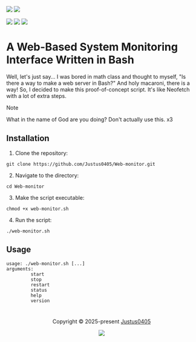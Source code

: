 <p align="left">
    <!-- Discord Badge -->
    <a href="https://discord.justus0405.com/"><img src="https://img.shields.io/discord/1370519315400495234?logo=Discord&colorA=1e1e2e&colorB=a6e3a1&style=for-the-badge"></a>
    <!-- Version Badge -->
    <a href="https://github.com/Justus0405/Web-monitor/blob/main/web-monitor.sh"><img src="https://img.shields.io/badge/Version-1.1-blue?colorA=1e1e2e&colorB=cdd6f4&style=for-the-badge"></a>
</p>

<p align="left">
    <!-- Stars Badge -->
	<a href="https://github.com/Justus0405/Web-monitor/stargazers"><img src="https://img.shields.io/github/stars/Justus0405/Web-monitor?colorA=1e1e2e&colorB=b7bdf8&style=for-the-badge"></a>
    <!-- Issues Badge -->
	<a href="https://github.com/Justus0405/Web-monitor/issues"><img src="https://img.shields.io/github/issues/Justus0405/Web-monitor?colorA=1e1e2e&colorB=f5a97f&style=for-the-badge"></a>
    <!-- Contributors Badge -->
	<a href="https://github.com/Justus0405/Web-monitor/contributors"><img src="https://img.shields.io/github/contributors/Justus0405/Web-monitor?colorA=1e1e2e&colorB=a6da95&style=for-the-badge"></a>
</p>

# A Web-Based System Monitoring Interface Written in Bash

Well, let's just say... I was bored in math class and thought to myself, "Is there a way to make a web server in Bash?"
And holy macaroni, there is a way! So, I decided to make this proof-of-concept script.
It's like Neofetch with a lot of extra steps.

> [!NOTE]
> What in the name of God are you doing?
> Don't actually use this. x3

## Installation

1. Clone the repository:

```shell
git clone https://github.com/Justus0405/Web-monitor.git
```

2. Navigate to the directory:

```shell
cd Web-monitor
```

3. Make the script executable:

```shell
chmod +x web-monitor.sh
```

4. Run the script:

```shell
./web-monitor.sh
```

## Usage

```plaintext
usage: ./web-monitor.sh [...]
arguments:
         start
         stop
         restart
         status
         help
         version
```

#

<p align="center">
	Copyright &copy; 2025-present <a href="https://github.com/Justus0405" target="_blank">Justus0405</a>
</p>

<p align="center">
	<a href="https://github.com/Justus0405/Web-monitor/blob/main/LICENSE"><img src="https://img.shields.io/github/license/Justus0405/Web-monitor?logo=Github&colorA=1e1e2e&colorB=cba6f7&style=for-the-badge"></a>
</p>
